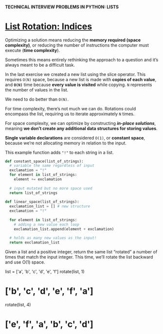 #### TECHNICAL INTERVIEW PROBLEMS IN PYTHON: LISTS

# [List Rotation: Indices](https://www.codecademy.com/courses/technical-interview-practice-python/lessons/tip-python-lists/exercises/tip-python-lists-rotate-indices)

Optimizing a solution means reducing the **memory required (space complexity)**, or reducing the number of instructions the computer must execute (**time complexity**).

Sometimes this means entirely rethinking the approach to a question and it’s always meant to be a difficult task.

In the last exercise we created a new list using the slice operator. 
This requires `O(N)` space, because a new list is made with **copies of each value**, and **`O(N)`** time because **every value is visited** while copying. 
`N` represents the number of values in the list.

We need to do better than `O(N)`.

For time complexity, there’s not much we can do. 
Rotations could encompass the list, requiring us to iterate approximately `N` times.

For space complexity, we can optimize by constructing ***in-place solutions***, meaning **we don’t create any additional data structures for storing values**.

**Single variable declarations** are considered `O(1)`, or **constant space**, because we’re not allocating memory in relation to the input.

This example function adds `"!"` to each string in a list.
```python
def constant_space(list_of_strings):
  # variable the same regardless of input
  exclamation = "!"
  for element in list_of_strings:
    element += exclamation
 
  # input mutated but no more space used
  return list_of_strings
 
def linear_space(list_of_strings):
  exclamation_list = [] # new structure
  exclamation = "!"
 
  for element in list_of_strings:
    # adding a new value each loop
    exclamation_list.append(element + exclamation)
 
  # holds as many new values as the input!
  return exclamation_list   
```
Given a list and a positive integer, return the same list “rotated” a number of times that match the input integer. This time, we’ll rotate the list backward and use O(1) space.

list = ['a', 'b', 'c', 'd', 'e', 'f']
rotate(list, 1)
# ['b', 'c', 'd', 'e', 'f', 'a']
rotate(list, 4)
# ['e', 'f', 'a', 'b', 'c', 'd']
